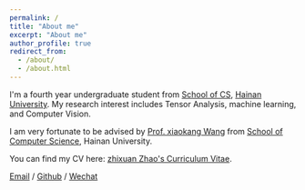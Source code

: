 ```yaml
---
permalink: /
title: "About me"
excerpt: "About me"
author_profile: true
redirect_from: 
  - /about/
  - /about.html
---
```


I'm a fourth year undergraduate student from [School of CS](https://cs.hainanu.edu.cn/), [Hainan University](https://www.hainanu.edu.cn/). My research interest includes Tensor Analysis, machine learning, and Computer Vision.

I am very fortunate to be advised by [Prof. xiaokang Wang](https://cs.hainanu.edu.cn/info/1104/2323.htm) from [School of Computer Science](https://cs.hainanu.edu.cn/), Hainan University.

You can find my CV here: [zhixuan Zhao's Curriculum Vitae](../assets/Curriculum_Vitae.pdf).

[Email](mailto:20213006917@hainanu.edu.cn) / [Github](https://github.com/zzx322) / [Wechat](../images/wechat.jpg)
